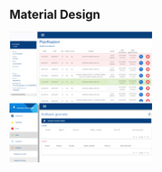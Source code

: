 ##  Material Design

<img width="50%" src="resources/turni.png"/>

<img width="50%" src="resources/ticcru.png"/>
